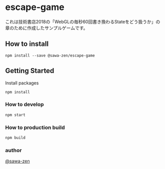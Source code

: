 # escape-game

これは技術書店2018の「WebGLの毎秒60回書き換わるStateをどう扱うか」の章のために作成したサンプルゲームです。

## How to install

```
npm install --save @sawa-zen/escape-game
```

## Getting Started

Install packages

```
npm install
```

### How to develop

```
npm start
```

### How to production build

```
npm build
```

### author

[@sawa-zen](https://twitter.com/sawada_tkys?lang=ja)
